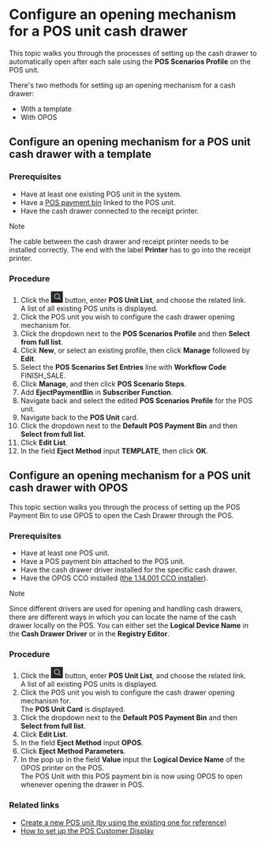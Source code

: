 # Configure an opening mechanism for a POS unit cash drawer

This topic walks you through the processes of setting up the cash drawer to automatically open after each sale using the **POS Scenarios Profile** on the POS unit.

There's two methods for setting up an opening mechanism for a cash drawer:

- With a template
- With OPOS

## Configure an opening mechanism for a POS unit cash drawer with a template

### Prerequisites

- Have at least one existing POS unit in the system.
- Have a [POS payment bin](create_pos_payment_bin.md) linked to the POS unit.
- Have the cash drawer connected to the receipt printer.  

 > [!NOTE]
 > The cable between the cash drawer and receipt printer needs to be installed correctly. The end with the label **Printer** has to go into the receipt printer.

### Procedure

1. Click the ![Lightbulb that opens the Tell Me feature](../../../images/Icons/Lightbulb_icon.png "Tell Me what you want to do") button, enter **POS Unit List**, and choose the related link.     
   A list of all existing POS units is displayed.  
2. Click the POS unit you wish to configure the cash drawer opening mechanism for.
3. Click the dropdown next to the **POS Scenarios Profile** and then **Select from full list**.  
4. Click **New**, or select an existing profile, then click **Manage** followed by **Edit**.
5. Select the **POS Scenarios Set Entries** line with **Workflow Code** FINISH_SALE.
6. Click **Manage**, and then click **POS Scenario Steps**.
7. Add **EjectPaymentBin** in **Subscriber Function**.
8. Navigate back and select the edited **POS Scenarios Profile** for the POS unit.
9. Navigate back to the **POS Unit** card.
10. Click the dropdown next to the **Default POS Payment Bin** and then **Select from full list**.  
11. Click **Edit List**.
12. In the field **Eject Method** input **TEMPLATE**, then click **OK**.

## Configure an opening mechanism for a POS unit cash drawer with OPOS

This topic section walks you through the process of setting up the POS Payment Bin to use OPOS to open the Cash Drawer through the POS.

### Prerequisites

- Have at least one POS unit.
- Have a POS payment bin attached to the POS unit.
- Have the cash drawer driver installed for the specific cash drawer. 
- Have the OPOS CCO installed ([the 1.14.001 CCO installer](http://monroecs.com/oposccos_current.htm)).

> [!Note]
> Since different drivers are used for opening and handling cash drawers, there are different ways in which you can locate the name of the cash drawer locally on the POS. You can either set the **Logical Device Name** in the **Cash Drawer Driver** or in the **Registry Editor**. 
  
### Procedure

1. Click the ![Lightbulb that opens the Tell Me feature](../../../images/Icons/Lightbulb_icon.png "Tell Me what you want to do") button, enter **POS Unit List**, and choose the related link.     
   A list of all existing POS units is displayed.  
2. Click the POS unit you wish to configure the cash drawer opening mechanism for.   
   The **POS Unit Card** is displayed. 
3. Click the dropdown next to the **Default POS Payment Bin** and then **Select from full list**.  
4. Click **Edit List**.
5. In the field **Eject Method** input **OPOS**.
6. Click **Eject Method Parameters**.
7. In the pop up in the field **Value** input the **Logical Device Name** of the OPOS printer on the POS.      
   The POS Unit with this POS payment bin is now using OPOS to open whenever opening the drawer in POS.


### Related links

- [Create a new POS unit (by using the existing one for reference)](./createnew.md)  
- [How to set up the POS Customer Display](../../pos_profiles/howto/POSCustomerDisplay.md)